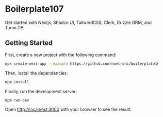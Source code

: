 # Boilerplate107

Get started with Nextjs, Shadcn UI, TailwindCSS, Clerk, Drizzle ORM, and Turso DB.

## Getting Started

First, create a new project with the following command:

```bash
npx create-next-app --example https://github.com/noelrohi/boilerplate107
```

Then, install the dependencies:

```bash
npm install
```

Finally, run the development server:

```bash
npm run dev
```

Open [http://localhost:3000](http://localhost:3000) with your browser to see the result.
